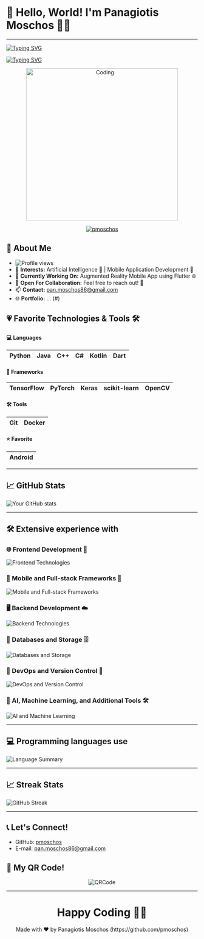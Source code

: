 # 👋 Hello, World! I'm Panagiotis Moschos 👨‍💻

<p align="center">
  <!--<img src="https://github.com/pmoschos/pmoschos/assets/133533759/b5789ffd-9579-4fcd-8bf3-c0b230c1bda8" alt="Banner" width="99" height="auto">-->
</p>

---
[![Typing SVG](https://readme-typing-svg.herokuapp.com?font=Consolas&pause=1000&color=0100F7&center=false&width=435&lines=I+am+Software+Engineer;I+have+expertise+in+Machine+Learning;I+enjoy+developing+Mobile+Apps+%F0%9F%91%A8%F0%9F%8F%BB%E2%80%8D%F0%9F%92%BB;Flutter+%7C+Android)](https://git.io/typing-svg)

[![Typing SVG](https://readme-typing-svg.herokuapp.com?font=Consolas&pause=1000&color=0100F7&center=false&width=435&lines=E-mail:+pan.moschos86@gmail.com;GitHub:+pmoschos)](https://git.io/typing-svg)

<p align="center">
  <img src="https://cdn.sanity.io/images/ordgikwe/production/a830c5182852e35bcd0dc07b90122f07ecd15f48-700x525.gif?w=700&h=525&auto=format" alt="Coding" width="400"/>
</p>
<p align="center">
  <a href="https://github.com/ryo-ma/github-profile-trophy">
    <img src="https://github-profile-trophy.vercel.app/?username=pmoschos" alt="pmoschos"/>
  </a>
</p>

## 🌟 About Me
- ![Profile views](https://komarev.com/ghpvc/?username=pmoschos&color=blue)
- 👀 **Interests:** Artificial Intelligence 🤖 | Mobile Application Development 📱
- 🌱 **Currently Working On:** Augmented Reality Mobile App using Flutter 🌐
- 💞️ **Open For Collaboration:** Feel free to reach out! 🤝
- 📫 **Contact:** [pan.moschos86@gmail.com](mailto:pan.moschos86@gmail.com)
- 🌐 **Portfolio:** ... (#)


## :heartpulse: Favorite Technologies & Tools 🛠️

#### 💻 Languages
| Python | Java | C++ | C# | Kotlin | Dart | 
| :---: | :---: | :---: | :---: | :---: | :---: |

#### 🧩 Frameworks
| TensorFlow | PyTorch | Keras |scikit-learn | OpenCV |
| :---: | :---: | :---: | :---: | :---: |

#### 🛠️ Tools
| Git | Docker | 
| :---: | :---: | 

#### ⭐ Favorite
| Android |
| :---: |

---

## 📈 GitHub Stats

![Your GitHub stats](https://github-readme-stats.vercel.app/api?username=pmoschos&show_icons=true&theme=radical)

---
## 🛠️ Extensive experience with

### 🌐 Frontend Development 🔖
![Frontend Technologies](https://skillicons.dev/icons?i=css,html,js,ts,angular,bootstrap)

### 📱 Mobile and Full-stack Frameworks 🔗
![Mobile and Full-stack Frameworks](https://skillicons.dev/icons?i=androidstudio,flutter,django,flask,nodejs,spring)

### 🖥️ Backend Development ☁️
![Backend Technologies](https://skillicons.dev/icons?i=java,cpp,cs,py,dart,hibernate)

### 💾 Databases and Storage 🗄️
![Databases and Storage](https://skillicons.dev/icons?i=mysql,mongodb,firebase)

### 🔧 DevOps and Version Control 🌿
![DevOps and Version Control](https://skillicons.dev/icons?i=docker,git,bash,gradle,maven)

### 🧠 AI, Machine Learning, and Additional Tools 🛠️
![AI and Machine Learning](https://skillicons.dev/icons?i=tensorflow,pytorch,postman,figma,idea)


---

## :computer: Programming languages use
<div align="left">
    <img src="http://github-profile-summary-cards.vercel.app/api/cards/repos-per-language?username=pmoschos&theme=dracula" alt="Language Summary" />
</div>

<!-- ## 🛠️ Extensive experience with -->
<!-- ![Top Langs](https://github-readme-stats.vercel.app/api/top-langs/?username=pmoschos) -->

---

## :chart_with_upwards_trend: Streak Stats
![GitHub Streak](https://github-readme-streak-stats.herokuapp.com/?user=pmoschos)

<!-- ## 📝 Latest Blog Posts -->

<!-- BLOG-POST-LIST:START -->
<!-- - [Your latest blog post here](#) -->
<!-- BLOG-POST-LIST:END -->

---

## 📞 Let's Connect!

- GitHub: [pmoschos](https://github.com/pmoschos)
- E-mail: [pan.moschos86@gmail.com](mailto:pan.moschos86@gmail.com)
<!-- - LinkedIn: coming soon (#) -->
<!-- - Twitter: coming soon (#) -->

## :page_facing_up: My QR Code!
<p align="center">
  <img src="https://github.com/pmoschos/pmoschos/assets/133533759/acb70138-29d7-44f3-8b14-513d594ee228" alt="QRCode">
</p>

---

<h1 align=center>Happy Coding 👨‍💻 </h1>

<p align="center">
  Made with ❤️ by Panagiotis Moschos (https://github.com/pmoschos)
</p>

